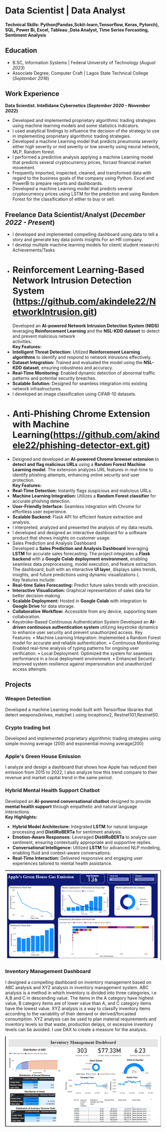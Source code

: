 # Data Scientist | Data Analyst

#### Technical Skills: Python(Pandas,Sckit-learn,Tensorflow, Keras, Pytorch), SQL, Power Bi, Excel, Tableau ,Data Analyst, Time Series Forcasting, Sentiment Analysis

## Education						       		 			        		
- B.SC, Information Systems | Federal University of Technology (_August 2023_)
- Associate Degree, Computer Craft	| Lagos State Technical College (_September 2016_)	

## Work Experience
**Data Scientist. Intellidane Cybernetics (_September 2020 - November 2022_)**
- Developed and implemented proprietary algorithmic trading strategies using machine learning models and some statistics indicators.
- I used analytical findings to influence the decision of the strategy to use in implementing proprietary algorithmic trading strategies.
- Developed a machine Learning model that predicts pneumonia severity either high severity or mid severity or low severity using neural network, MLP, Random forest.
- I performed a predictive analysis applying a machine Learning model that predicts several cryptocurrency prices, forcast financial market movement.
- Frequently imported, inspected, cleaned, and transformed data with regard to the business goals of the company using Python. Excel and PowerBi to prepare reports and dashboards.
- Developed a machine Learning model that predicts several cryptocurrency prices using LSTM for the prediction and using Random Forest for the classification of either to buy or sell.

## Freelance Data Scientist/Analyst (_December 2022 - Present_)
- I developed and implemented compelling dashboard using data to tell a story and generate key data points insights For an HR company.
- I develop multiple machine learning models for client( student research) Achievements/Tasks
- # Reinforcement Learning-Based Network Intrusion Detection System (https://github.com/akindele22/NetworkIntrusion.git)
  Developed an **AI-powered Network Intrusion Detection System (NIDS)** leveraging **Reinforcement Learning** and the **NSL-KDD dataset** to detect and prevent malicious network     
  activities.  
**Key Features:**  
- **Intelligent Threat Detection:** Utilized **Reinforcement Learning algorithms** to identify and respond to network intrusions effectively.  
- **Dataset Integration:** Trained and evaluated the model using the **NSL-KDD dataset**, ensuring robustness and accuracy.  
- **Real-Time Monitoring:** Enabled dynamic detection of abnormal traffic patterns and potential security breaches.  
- **Scalable Solution:** Designed for seamless integration into existing network infrastructures.  
- I developed an image classification using CIFAR-10 datasets.
- # Anti-Phishing Chrome Extension with Machine Learning(https://github.com/akindele22/phishing-detector-ext.git)
- Designed and developed an **AI-powered Chrome browser extension** to **detect and flag malicious URLs** using a **Random Forest Machine Learning model**. The extension analyzes URL features in real-time to identify phishing attempts, enhancing online security and user protection.  
**Key Features:**  
- **Real-Time Detection:** Instantly flags suspicious and malicious URLs.  
- **Machine Learning Integration:** Utilizes a **Random Forest classifier** for accurate phishing detection.  
- **User-Friendly Interface:** Seamless integration with Chrome for effortless user experience.  
- **Scalable Backend:** Flask API for efficient feature extraction and analysis.  
- I interpreted, analyzed and presented the analysis of my data results.
- I developed and designed an interactive dashboard for a software product that shows insights on customer usage.
- Sales Prediction and Analysis Dashboard  
Developed a **Sales Prediction and Analysis Dashboard** leveraging **LSTM** for accurate sales forecasting. The project integrates a **Flask backend** with a **Google Colab deployment environment**, enabling seamless data preprocessing, model execution, and feature extraction. The dashboard, built with an interactive **UI layer**, displays sales trends, insights, and future predictions using dynamic visualizations (.  
Key features include:  
- **Real-time Sales Forecasting:** Predict future sales trends with precision.  
- **Interactive Visualization:** Graphical representation of sales data for better decision-making.  
- **Scalable Deployment:** Hosted in **Google Colab** with integration to **Google Drive** for data storage.  
- **Collaborative Workflow:** Accessible from any device, supporting team collaboration.  
- Keystroke-Based Continuous Authentication System
Developed an **AI-driven continuous authentication system** utilizing keystroke dynamics to enhance user security and prevent unauthorized access.
Key Features:
•	Machine Learning Integration: Implemented a Random Forest model for accurate and reliable authentication.
•	Continuous Monitoring: Enabled real-time analysis of typing patterns for ongoing user verification.
•	Local Deployment: Optimized the system for seamless performance in a local deployment environment.
•	Enhanced Security: Improved system resilience against impersonation and unauthorized access attempts.

## Projects
### Weapon Detection 
Developed a machine Learning model built with Tensorflow libraries that detect weapons(knives, matchet ) using inceptionv2, Restnet101,Restnet50.

### Crypto trading bot 
Developed and implemented proprietary algorithmic trading strategies using simple moving average (200) and exponential moving average(200)

### Apple's Green House Emission

I analyze and design a dashboard that shows how Apple has reduced their emission from 2015 to 2022, I also analyze how this trend compare to their revenue and market capital trend in the same period.

### Hybrid Mental Health Support Chatbot
Developed an **AI-powered conversational chatbot** designed to provide **mental health support** through empathetic and natural language interactions.  
**Key Highlights:**  
- **Hybrid Model Architecture:** Integrated **LSTM** for natural language processing and **DistilRoBERTa** for sentiment analysis.  
- **Emotion-Aware Responses:** Leveraged **DistilRoBERTa** to analyze user sentiment, ensuring contextually appropriate and supportive replies.  
- **Conversational Intelligence:** Utilized **LSTM** for advanced NLP modeling, enabling fluid and context-aware conversations.  
- **Real-Time Interaction:** Delivered responsive and engaging user experiences tailored to mental health assistance.  


![Apple's Green House Emission](/Picture1.png)

### Inventory Management Dashboard
I designed a compelling dashboard on inventory management based on ABC analysis and XYZ analysis in inventory management system. ABC analysis is a method in which inventory is divided into three categories, i.e A,B and C in descending value. The items in the A category have highest value, B category items are of lower value than A, and C category items have the lowest value. XYZ analysis is a way to classify inventory items according to the variability of their demand or derived/forcasted consumption. XYZ analysis can be used to plan material requirements and inventory levels so that waste, production delays, or excessive inventory levels can be avoided. I use DAX to create a  measure for the analysis.

![Inventory Management Dashboard](/Picture3.png)


